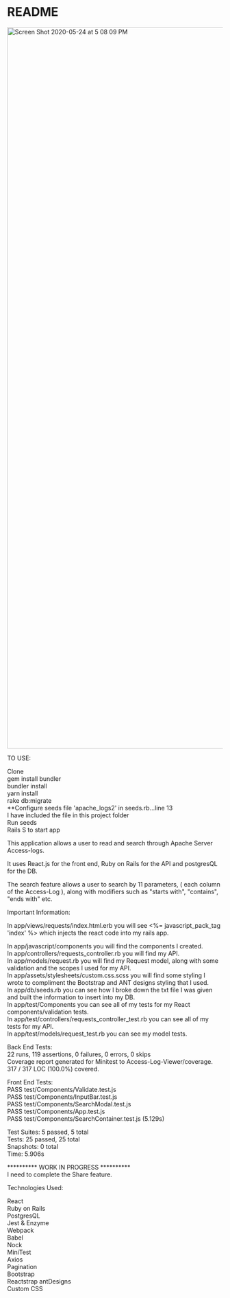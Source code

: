 # README  
<img width="1680" alt="Screen Shot 2020-05-24 at 5 08 09 PM" src="https://user-images.githubusercontent.com/39317224/82765061-830b9c00-9de1-11ea-9917-8b1555cdb064.png">
  
TO USE:  
  
Clone  
gem install bundler  
bundler install  
yarn install  
rake db:migrate  
**Configure seeds file 'apache_logs2' in seeds.rb...line 13  
I have included the file in this project folder  
Run seeds  
Rails S to start app  

This application allows a user to read and search through Apache Server Access-logs.  
  
It uses React.js for the front end, Ruby on Rails for the API and postgresQL for the DB. 

The search feature allows a user to search by 11 parameters, ( each column of the Access-Log ), along with modifiers such as "starts with", "contains", "ends with" etc.  

Important Information:  

In app/views/requests/index.html.erb you will see <%= javascript_pack_tag 'index' %> which injects the react code into my rails app.  
    
In app/javascript/components you will find the components I created.  
In app/controllers/requests_controller.rb you will find my API.  
In app/models/request.rb you will find my Request model, along with some validation and the scopes I used for my API.       
In app/assets/stylesheets/custom.css.scss you will find some styling I wrote to compliment the Bootstrap and ANT designs styling that I used.    
In app/db/seeds.rb you can see how I broke down the txt file I was given and built the information to insert into my DB.    
In app/test/Components you can see all of my tests for my React components/validation tests.    
In app/test/controllers/requests_controller_test.rb you can see all of my tests for my API.  
In app/test/models/request_test.rb you can see my model tests.  
  
Back End Tests:      
22 runs, 119 assertions, 0 failures, 0 errors, 0 skips  
Coverage report generated for Minitest to Access-Log-Viewer/coverage. 317 / 317 LOC (100.0%) covered.  
  

Front End Tests:  
PASS  test/Components/Validate.test.js  
PASS  test/Components/InputBar.test.js  
PASS  test/Components/SearchModal.test.js  
PASS  test/Components/App.test.js  
PASS  test/Components/SearchContainer.test.js (5.129s)  
  
Test Suites: 5 passed, 5 total  
Tests:       25 passed, 25 total  
Snapshots:   0 total  
Time:        5.906s  
   
    
  
********** WORK IN PROGRESS **********    
I need to complete the Share feature.               
   
  
            
Technologies Used:  

React  
Ruby on Rails  
PostgresQL  
Jest & Enzyme  
Webpack  
Babel  
Nock  
MiniTest  
Axios  
Pagination  
Bootstrap  
Reactstrap
antDesigns    
Custom CSS  
